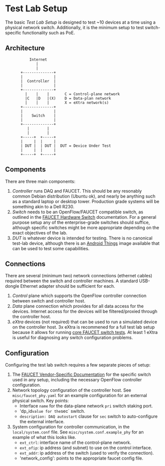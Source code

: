 # Test Lab Setup

The basic _Test Lab Setup_ is designed to test ~10 devices at a time using a physical network switch. Additionally,
it is the minimum setup to test switch-specific functionality such as PoE.

## Architecture

```
           Internet
              |            
              |
       +--------------+
       |              |
       |  Controller  |
       |              |
       +--------------+
         |    |    |       C = Control-plane network
         |C   |D   |(X)    D = Data-plan network
         |    |    |       X = eXtra network(s)
       +--------------+
       |              |
       |    Switch    |
       |              |
       +--------------+
          |        |
          |        |
       +-----+  +-----+
       |     |  |     |
       | DUT |  | DUT |  DUT = Device Under Test
       |     |  |     |
       +-----+  +-----+

```

## Components

There are three main components:
1. _Controller_ runs DAQ and FAUCET. This should be any resonably common Debian distribution (Ubuntu ok), and
nearly be anything such as a standard laptop or desktop tower. Production grade systems will be something akin to a Dell R230.
2. _Switch_ needs to be an OpenFlow/FAUCET compatible switch, as outlined in the
[FAUCET Hardware Switch](https://faucet.readthedocs.io/en/latest/vendors/index.html) documentation. For a general
purpose setup any of the enterprise-grade switches should suffice, although specific switches might be more
appropriate depending on the exact objectives of the lab.
3. _DUT_ is whatever device is intended for testing. There is no canonical test-lab device, although there is an
[Android Things](https://developer.android.com/things/) image available that can be used to test some capabilities.

## Connections

There are several (minimum two) network connections (ethernet cables) required between the switch and
controller machines. A standard USB-dongle Ethernet adapter should be sufficient for each.
1. _Control_ plane which supports the OpenFlow controller connection between switch and controller host.
2. _Data_ plane connection which provides for all data access for the devices. Internet access for the devices will
be filtered/proxied through the controller host.
3. _eXtra_ devices (not required) that can be used to run a simulated device on the controller host. 3x eXtra
is recommened for a full test lab setup because it allows for running
[core FAUCET switch tests](https://faucet.readthedocs.io/en/latest/testing.html#hardware-switch-testing-with-docker).
At least 1 eXtra is useful for diagnosing any switch configuration problems.

## Configuration

Configuring the test lab switch requires a few separate pieces of setup:
1. The [FAUCET Vendor-Specific Documentation](https://docs.faucet.nz/en/latest/vendors/index.html) for
the specific switch used in any setup, including the necessary OpenFlow controller configuration.
2. Network topology configuration of the controller host. See `misc/faucet_phy.yaml` for an example
configuration for an external physical switch. Key points:
    * Interface `name` for the data-plane network `pri` switch staking port.
    * 'dp_id` value for the `sec` switch.
    * `description: DAQ autostart` clause for `sec` switch to auto-configure the external interface.
3. System configuration for controller communication, in the `local/system.conf` file.
See `misc/system.conf.example_phy` for an example of what this looks like.
    * `ext_ctrl`: interface name of the control-plane network.
    * `ext_ofip`: ip address (and subnet) to use on the control interface.
    * `ext_addr`: ip address of the switch (used to verify the connection).
    * 'network_config': points to the appropriate faucet config file.
